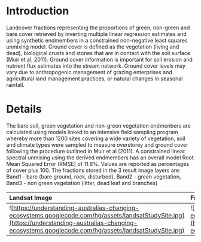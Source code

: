 # Introduction #

Landcover fractions representing the proportions of green, non-green and bare cover retrieved by inverting multiple linear regression estimates and using synthetic endmembers in a constrained non-negative least squares unmixing model. Ground cover is defined as the vegetation (living and dead), biological crusts and stones that are in contact with the soil surface (Muir et al, 2011). Ground cover information is important for soil erosion and nutrient flux estimates into the stream network. Ground cover levels may vary due to anthropogenic management of grazing enterprises and agricultural land management practices, or natural changes in seasonal rainfall.


# Details #

The bare soil, green vegetation and non-green vegetation endmenbers are calculated using models linked to an intensive field sampling program whereby more than 1200 sites covering a wide variety of vegetation, soil and climate types were sampled to measure overstorey and ground cover following the procedure outlined in Muir et al (2011). A constrained linear spectral unmixing using the derived endmembers has an overall model Root Mean Squared Error (RMSE) of 11.8%. Values are reported as percentages of cover plus 100. The fractions stored in the 3 result image layers are:  Band1 - bare (bare ground, rock, disturbed), Band2 - green vegetation, Band3 - non green vegetation (litter, dead leaf and branches)

| **Landsat Image** | **Fractional Cover** |
|:------------------|:---------------------|
| ![https://understanding-australias-changing-ecosystems.googlecode.com/hg/assets/landsatStudySite.jpg](https://understanding-australias-changing-ecosystems.googlecode.com/hg/assets/landsatStudySite.jpg) | ![https://understanding-australias-changing-ecosystems.googlecode.com/hg/assets/fractionStudySite.jpg](https://understanding-australias-changing-ecosystems.googlecode.com/hg/assets/fractionStudySite.jpg) |